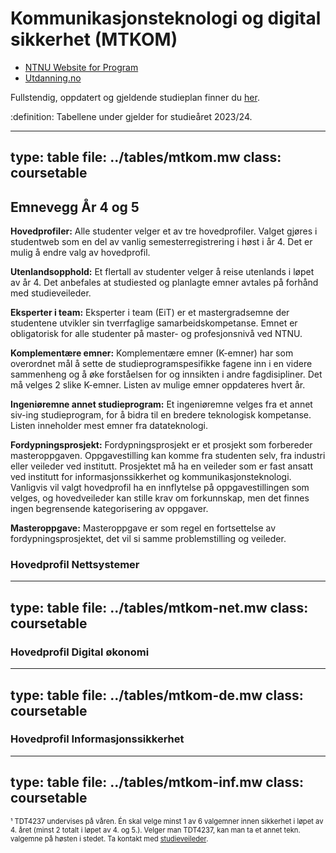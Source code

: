 # Kommunikasjonsteknologi og digital sikkerhet (MTKOM)


* [NTNU Website for Program](https://www.ntnu.no/studier/mtkom)
* [Utdanning.no](https://utdanning.no/utdanning/ntnu.no/kommunikasjonsteknologi_og_digital_sikkerhet_-_masterstudium_5-arig)


Fullstendig, oppdatert og gjeldende studieplan finner du [her](https://www.ntnu.no/studier/studieplan#programmeCode=MTKOM).

:definition:
Tabellene under gjelder for studieåret 2023/24.


---
type: table
file: ../tables/mtkom.mw
class: coursetable
---



## Emnevegg År 4 og 5

**Hovedprofiler:**
Alle studenter velger et av tre hovedprofiler. Valget gjøres i studentweb som en del av vanlig semesterregistrering i høst i år 4. Det er mulig å endre valg av hovedprofil.

**Utenlandsopphold:**
Et flertall av studenter velger å reise utenlands i løpet av år 4. Det anbefales at studiested og planlagte emner avtales på forhånd med studieveileder.

**Eksperter i team:**
Eksperter i team (EiT) er et mastergradsemne der studentene utvikler sin tverrfaglige samarbeidskompetanse. Emnet er obligatorisk for alle studenter på master- og profesjonsnivå ved NTNU.

**Komplementære emner:**
Komplementære emner (K-emner) har som overordnet mål å sette de studieprogramspesifikke fagene inn i en videre sammenheng og å øke forståelsen for og innsikten i andre fagdisipliner. Det må velges 2 slike K-emner. Listen av mulige emner oppdateres hvert år.

**Ingeniøremne annet studieprogram:**
Et ingeniøremne velges fra et annet siv-ing studieprogram, for å bidra til en bredere teknologisk kompetanse. Listen inneholder mest emner fra datateknologi.

**Fordypningsprosjekt:**
Fordypningsprosjekt er et prosjekt som forbereder masteroppgaven. Oppgavestilling kan komme fra studenten selv, fra industri eller veileder ved institutt. Prosjektet må ha en veileder som er fast ansatt ved institutt for informasjonssikkerhet og kommunikasjonsteknologi.
Vanligvis vil valgt hovedprofil ha en innflytelse på oppgavestillingen som velges, og hovedveileder kan stille krav om forkunnskap, men det finnes ingen begrensende kategorisering av oppgaver.

**Masteroppgave:**
Masteroppgave er som regel en fortsettelse av fordypningsprosjektet, det vil si samme problemstilling og veileder.



### Hovedprofil Nettsystemer

---
type: table
file: ../tables/mtkom-net.mw
class: coursetable
---


### Hovedprofil Digital økonomi

---
type: table
file: ../tables/mtkom-de.mw
class: coursetable
---


### Hovedprofil Informasjonssikkerhet

---
type: table
file: ../tables/mtkom-inf.mw
class: coursetable
---


<div style="font-size:0.7rem">¹ TDT4237 undervises på våren. Én skal velge minst 1 av 6 valgemner innen sikkerhet i løpet av 4. året (minst 2 totalt i løpet av 4. og 5.). Velger man TDT4237, kan man ta et annet tekn. valgemne på høsten i stedet. Ta kontakt med <a href="mailto:studieveileder@komtek.ntnu.no">studieveileder</a>.</div>
